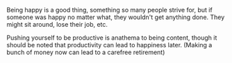 Being happy is a good thing, something so many people strive for, but if someone was happy no matter what, they wouldn't get anything done. They might sit around, lose their job, etc.

Pushing yourself to be productive is anathema to being content, though it should be noted that productivity can lead to happiness later. (Making a bunch of money now can lead to a carefree retirement)
